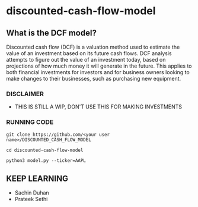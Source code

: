 # discounted-cash-flow-model

## What is the DCF model?
Discounted cash flow (DCF) is a valuation method used to estimate the value of an investment based on its future cash flows. DCF analysis attempts to figure out the value of an investment today, based on projections of how much money it will generate in the future. This applies to both financial investments for investors and for business owners looking to make changes to their businesses, such as purchasing new equipment.

### DISCLAIMER
- THIS IS STILL A WIP, DON'T USE THIS FOR MAKING INVESTMENTS

### RUNNING CODE
```
git clone https://github.com/<your user name>/DISCOUNTED_CASH_FLOW_MODEL
```

```
cd discounted-cash-flow-model
```

```
python3 model.py --ticker=AAPL
```

## KEEP LEARNING
- Sachin Duhan
- Prateek Sethi
